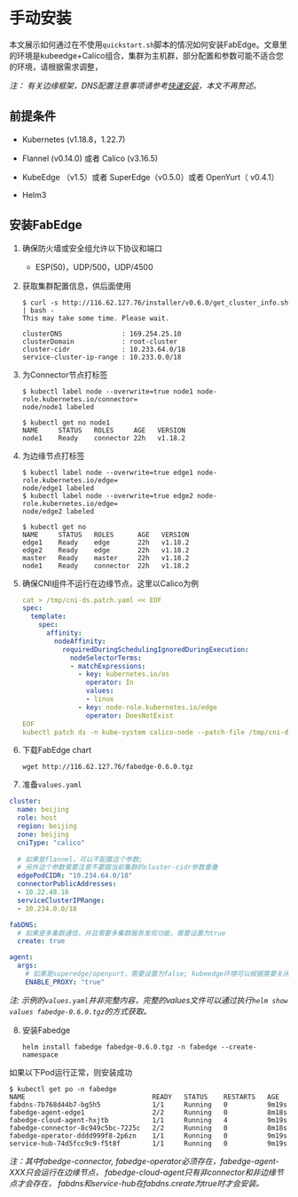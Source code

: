 # 手动安装

本文展示如何通过在不使用`quickstart.sh`脚本的情况如何安装FabEdge。文章里的环境是kubeedge+Calico组合，集群为主机群，部分配置和参数可能不适合您的环境，请根据需求调整，

*注： 有关边缘框架，DNS配置注意事项请参考[快速安装](./get-started_zh.md)，本文不再赘述。*

## 前提条件

- Kubernetes (v1.18.8，1.22.7)

- Flannel (v0.14.0) 或者 Calico (v3.16.5)

- KubeEdge （v1.5）或者 SuperEdge（v0.5.0）或者 OpenYurt（ v0.4.1）

- Helm3

  

## 安装FabEdge

1. 确保防火墙或安全组允许以下协议和端口 
   - ESP(50)，UDP/500，UDP/4500
   
2. 获取集群配置信息，供后面使用  
	
	```shell
	$ curl -s http://116.62.127.76/installer/v0.6.0/get_cluster_info.sh | bash -
	This may take some time. Please wait.
		
	clusterDNS               : 169.254.25.10
	clusterDomain            : root-cluster
	cluster-cidr             : 10.233.64.0/18
	service-cluster-ip-range : 10.233.0.0/18
	```

3. 为Connector节点打标签

	```shell
	$ kubectl label node --overwrite=true node1 node-role.kubernetes.io/connector=
	node/node1 labeled
	
	$ kubectl get no node1
	NAME     STATUS   ROLES     AGE   VERSION
	node1    Ready    connector 22h   v1.18.2
	```

4. 为边缘节点打标签

	```shell
	$ kubectl label node --overwrite=true edge1 node-role.kubernetes.io/edge=
	node/edge1 labeled
	$ kubectl label node --overwrite=true edge2 node-role.kubernetes.io/edge=
	node/edge2 labeled
	
	$ kubectl get no
	NAME     STATUS   ROLES      AGE   VERSION
	edge1    Ready    edge       22h   v1.18.2
	edge2    Ready    edge       22h   v1.18.2
	master   Ready    master     22h   v1.18.2
	node1    Ready    connector  22h   v1.18.2
	```

5. 确保CNI组件不运行在边缘节点，这里以Calico为例

   ```yaml
   cat > /tmp/cni-ds.patch.yaml << EOF
   spec:
     template:
       spec:
         affinity:
           nodeAffinity:
             requiredDuringSchedulingIgnoredDuringExecution:
               nodeSelectorTerms:
               - matchExpressions:
                 - key: kubernetes.io/os
                   operator: In
                   values:
                   - linux
                 - key: node-role.kubernetes.io/edge
                   operator: DoesNotExist
   EOF
   kubectl patch ds -n kube-system calico-node --patch-file /tmp/cni-ds.patch.yaml
   ```

6. 下载FabEdge chart

   ```shell
   wget http://116.62.127.76/fabedge-0.6.0.tgz
   ```

 7. 准备`values.yaml`

```yaml
cluster:
  name: beijing
  role: host
  region: beijing
  zone: beijing
  cniType: "calico"
  
  # 如果是flannel，可以不配置这个参数;
  # 另外这个参数需要注意不要跟当前集群的cluster-cidr参数重叠
  edgePodCIDR: "10.234.64.0/18" 
  connectorPublicAddresses:
  - 10.22.48.16
  serviceClusterIPRange:
  - 10.234.0.0/18

fabDNS:
  # 如果是多集群通信，并且需要多集群服务发现功能，需要设置为true 
  create: true 

agent:
  args:
    # 如果是superedge/openyurt，需要设置为false; kubeedge环境可以根据需要关闭
    ENABLE_PROXY: "true" 
```

*注:  示例的`values.yaml`并非完整内容，完整的values文件可以通过执行`helm show values fabedge-0.6.0.tgz`的方式获取。*

8. 安装Fabedge

   ```shell
   helm install fabedge fabedge-0.6.0.tgz -n fabedge --create-namespace
   ```

如果以下Pod运行正常，则安装成功

```shell
$ kubectl get po -n fabedge
NAME                                READY   STATUS    RESTARTS   AGE
fabdns-7b768d44b7-bg5h5             1/1     Running   0          9m19s
fabedge-agent-edge1                 2/2     Running   0          8m18s
fabedge-cloud-agent-hxjtb           1/1     Running   4          9m19s
fabedge-connector-8c949c5bc-7225c   2/2     Running   0          8m18s
fabedge-operator-dddd999f8-2p6zn    1/1     Running   0          9m19s
service-hub-74d5fcc9c9-f5t8f        1/1     Running   0          9m19s
```

*注：其中fabedge-connector, fabedge-operator必须存在，fabedge-agent-XXX只会运行在边缘节点， fabedge-cloud-agent只有非connector和非边缘节点才会存在， fabdns和service-hub在fabdns.create为true时才会安装。*
